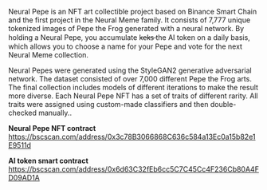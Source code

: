 Neural Pepe is an NFT art collectible project based on Binance Smart Chain and the first project in the Neural Meme family. It consists of 7,777 unique tokenized images of Pepe the Frog generated with a neural network. By holding a Neural Pepe, you accumulate k̶e̶k̶s̶ the AI token on a daily basis, which allows you to choose a name for your Pepe and vote for the next Neural Meme collection.

Neural Pepes were generated using the StyleGAN2 generative adversarial network. The dataset consisted of over 7,000 different Pepe the Frog arts. The final collection includes models of different iterations to make the result more diverse. Each Neural Pepe NFT has a set of traits of different rarity. All traits were assigned using custom-made classifiers and then double-checked manually..

**Neural Pepe NFT contract**
https://bscscan.com/address/0x3c78B3066868C636c584a13Ec0a15b82e1E9511d

**AI token smart contract**
https://bscscan.com/address/0x6d63C32fEb6cc5C7C45Cc4F236Cb80A4FD09AD1A
